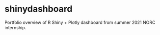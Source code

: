 # shinydashboard
Portfolio overview of R Shiny + Plotly dashboard from summer 2021 NORC internship. 
